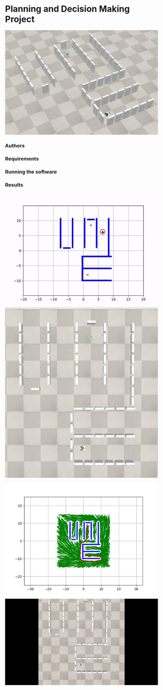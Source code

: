 # Planning and Decision Making Project

 ![Corner view](/Visualisations/scene/corner.png)

### Authors

### Requirements

### Running the software

### Results
![Top view](/Visualisations/4000/path.gif)![Top view](/Visualisations/scene/top.png)

![Top view](/Visualisations/4000/path_4000.png)![Top view](/Visualisations/4000/simulation.gif)